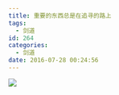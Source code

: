 ```yaml
---
title: 重要的东西总是在追寻的路上
tags:
  - 剑道
id: 264
categories:
  - 剑道
date: 2016-07-28 00:24:56
---
```


![](http://ww1.sinaimg.cn/mw690/3d6ce2f1gw1f68x9w4u9yj20m80etwhe.jpg)